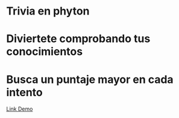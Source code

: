 # Trivia en phyton
# Diviertete comprobando tus conocimientos
# Busca un puntaje mayor en cada intento
[Link Demo](https://replit.com/@DanielMoran12/Trivia)